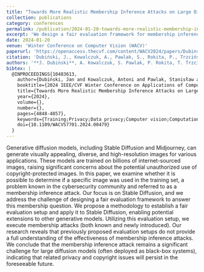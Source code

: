```yaml
---
title: "Towards More Realistic Membership Inference Attacks on Large Diffusion Models"
collection: publications
category: conferences
permalink: /publication/2024-01-20-towards-more-realistic-membership-inference-diffusion
excerpt: 'We design a fair evaluation framework for membership inference on Stable Diffusion, apply existing and new attacks, and show prior setups overestimate success while true membership detection remains difficult.'
date: 2024-01-20
venue: 'Winter Conference on Computer Vision (WACV)'
paperurl: 'https://openaccess.thecvf.com/content/WACV2024/papers/Dubinski_Towards_More_Realistic_Membership_Inference_Attacks_on_Large_Diffusion_Models_WACV_2024_paper.pdf'
citation: 'Dubiński, J., Kowalczuk, A., Pawlak, S., Rokita, P., Trzciński, T., & Morawiecki, P. (2024). "Towards More Realistic Membership Inference Attacks on Large Diffusion Models." In WACV 2024.'
authors: '**J. Dubiński**, A. Kowalczuk, S. Pawlak, P. Rokita, T. Trzciński, P. Morawiecki'
bibtex: |
  @INPROCEEDINGS{10483613,
    author={Dubiński, Jan and Kowalczuk, Antoni and Pawlak, Stanisław and Rokita, Przemyslaw and Trzcinski, Tomasz and Morawiecki, Paweł},
    booktitle={2024 IEEE/CVF Winter Conference on Applications of Computer Vision (WACV)}, 
    title={Towards More Realistic Membership Inference Attacks on Large Diffusion Models}, 
    year={2024},
    volume={},
    number={},
    pages={4848-4857},
    keywords={Training;Privacy;Data privacy;Computer vision;Computational modeling;Closed box;Reliability;Algorithms;Explainable;fair;accountable;privacy-preserving;ethical computer vision},
    doi={10.1109/WACV57701.2024.00479}
  }
---
```

Generative diffusion models, including Stable Diffusion and Midjourney, can generate visually appealing, diverse, and high-resolution images for various applications. These models are trained on billions of internet-sourced images, raising significant concerns about the potential unauthorized use of copyright-protected images. In this paper, we examine whether it is possible to determine if a specific image was used in the training set, a problem known in the cybersecurity community and referred to as a membership inference attack. Our focus is on Stable Diffusion, and we address the challenge of designing a fair evaluation framework to answer this membership question. We propose a methodology to establish a fair evaluation setup and apply it to Stable Diffusion, enabling potential extensions to other generative models. Utilizing this evaluation setup, we execute membership attacks (both known and newly introduced). Our research reveals that previously proposed evaluation setups do not provide a full understanding of the effectiveness of membership inference attacks. We conclude that the membership inference attack remains a significant challenge for large diffusion models (often deployed as black-box systems), indicating that related privacy and copyright issues will persist in the foreseeable future.


